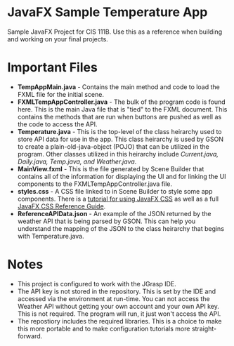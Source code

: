 # JavaFX Sample Temperature App 
 Sample JavaFX Project for CIS 111B. Use this as a reference when building and working on your final projects.

# Important Files

* __TempAppMain.java__ - Contains the main method and code to load the FXML file for the initial scene.
* __FXMLTempAppController.java__ - The bulk of the program code is found here. This is the main Java file that is "tied" to the FXML document. This contains the methods that are run when buttons are pushed as well as the code to access the API.
* __Temperature.java__ - This is the top-level of the class heirarchy used to store API data for use in the app. This class heirarchy is used by GSON to create a plain-old-java-object (POJO) that can be utilized in the program. Other classes utilized in this heirarchy include _Current.java, Daily.java, Temp.java, and Weather.java_.
* __MainView.fxml__ - This is the file generated by Scene Builder that contains all of the information for displaying the UI and for linking the UI components to the FXMLTempAppController.java file.
* __styles.css__ - A CSS file linked to in Scene Builder to style some app components. There is a [tutorial for using JavaFX CSS](https://docs.oracle.com/javafx/2/css_tutorial/jfxpub-css_tutorial.htm) as well as a full [JavaFX CSS Reference Guide](https://docs.oracle.com/javafx/2/api/javafx/scene/doc-files/cssref.html).
* __ReferenceAPIData.json__ - An example of the JSON returned by the weather API that is being parsed by GSON. This can help you understand the mapping of the JSON to the class heirarchy that begins with Temperature.java.

# Notes

* This project is configured to work with the JGrasp IDE.
* The API key is not stored in the repository. This is set by the IDE and accessed via the environment at run-time. You can not access the Weather API without getting your own account and your own API key. This is not required. The program will run, it just won't access the API.
* The repostiory includes the required libraries. This is a choice to make this more portable and to make configuration tutorials more straight-forward.